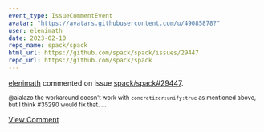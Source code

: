 ```yaml
---
event_type: IssueCommentEvent
avatar: "https://avatars.githubusercontent.com/u/49085878?"
user: elenimath
date: 2023-02-10
repo_name: spack/spack
html_url: https://github.com/spack/spack/issues/29447
repo_url: https://github.com/spack/spack
---
```


<a href='https://github.com/elenimath' target='_blank'>elenimath</a> commented on issue <a href='https://github.com/spack/spack/issues/29447' target='_blank'>spack/spack#29447</a>.

<small>@alalazo the workaround doesn't work with `concretizer:unify:true` as mentioned above, but I think #35290 would fix that. ...</small>

<a href='https://github.com/spack/spack/issues/29447' target='_blank'>View Comment</a>
